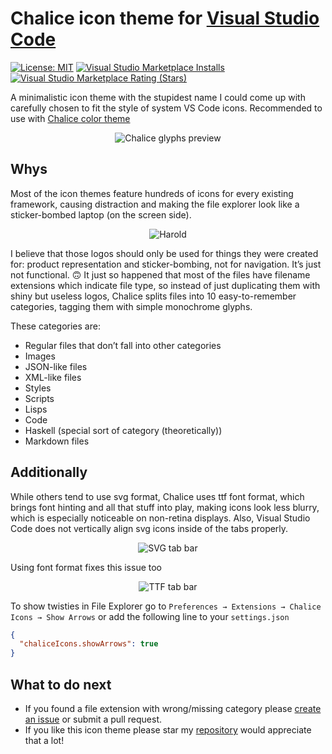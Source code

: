 # Chalice icon theme for [Visual Studio Code](http://code.visualstudio.com)

[![License: MIT](https://img.shields.io/badge/license-MIT-orange.svg)](https://github.com/artlaman/chalice-icon-theme/blob/master/LICENSE)
[![Visual Studio Marketplace Installs](https://img.shields.io/visual-studio-marketplace/i/artlaman.chalice-icon-theme)](https://marketplace.visualstudio.com/items?itemName=artlaman.chalice-icon-theme)
[![Visual Studio Marketplace Rating (Stars)](https://img.shields.io/visual-studio-marketplace/stars/artlaman.chalice-icon-theme)](https://marketplace.visualstudio.com/items?itemName=artlaman.chalice-icon-theme&ssr=false#review-details)

A minimalistic icon theme with the stupidest name I could come up with carefully chosen to fit the style of system VS Code icons. Recommended to use with [Chalice color theme](https://marketplace.visualstudio.com/items?itemName=artlaman.chalice-color-theme)

<p align="center">
  <img src="https://github.com/artlaman/chalice-icon-theme/raw/HEAD/assets/preview.png" title="Chalice glyphs preview" />
</p>

## Whys

Most of the icon themes feature hundreds of icons for every existing framework, causing distraction and making the file explorer look like a sticker-bombed laptop (on the screen side).

<p align="center">
  <img src="https://github.com/artlaman/chalice-icon-theme/raw/HEAD/assets/harold.jpg" title="Harold" />
</p>
I believe that those logos should only be used for things they were created for: product representation and sticker-bombing, not for navigation. It’s just not functional. 🙃
It just so happened that most of the files have filename extensions which indicate file type, so instead of just duplicating them with shiny but useless logos, Chalice splits files into 10 easy-to-remember categories, tagging them with simple monochrome glyphs.

These categories are:

- Regular files that don’t fall into other categories
- Images
- JSON-like files
- XML-like files
- Styles
- Scripts
- Lisps
- Code
- Haskell (special sort of category (theoretically))
- Markdown files

## Additionally

While others tend to use svg format, Chalice uses ttf font format, which brings font hinting and all that stuff into play, making icons look less blurry, which is especially noticeable on non-retina displays. Also, Visual Studio Code does not vertically align svg icons inside of the tabs properly.

<p align="center">
  <img src="https://github.com/artlaman/chalice-icon-theme/raw/HEAD/assets/svg-tabbar.png" title="SVG tab bar" />
</p>
Using font format fixes this issue too
<p align="center">
  <img src="https://github.com/artlaman/chalice-icon-theme/raw/HEAD/assets/ttf-tabbar.png" title="TTF tab bar" />
</p>

To show twisties in File Explorer go to `Preferences → Extensions → Chalice Icons → Show Arrows` or add the following line to your `settings.json`

```json
{
  "chaliceIcons.showArrows": true
}
```

## What to do next

- If you found a file extension with wrong/missing category please [create an issue](https://github.com/artlaman/chalice-icon-theme/issues/new/choose) or submit a pull request.
- If you like this icon theme please star my [repository](https://github.com/artlaman/chalice-icon-theme) would appreciate that a lot!
